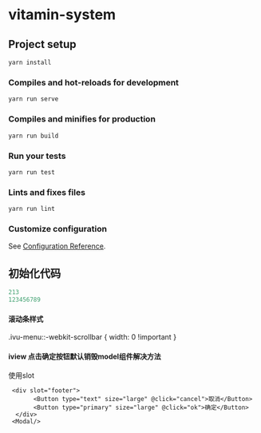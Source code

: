 # vitamin-system

## Project setup
```
yarn install
```

### Compiles and hot-reloads for development
```
yarn run serve
```

### Compiles and minifies for production
```
yarn run build
```

### Run your tests
```
yarn run test
```

### Lints and fixes files
```
yarn run lint
```

### Customize configuration
See [Configuration Reference](https://cli.vuejs.org/config/).

## 初始化代码



```js
213
123456789
```

#### 滚动条样式
.ivu-menu::-webkit-scrollbar { width: 0 !important }

#### iview 点击确定按钮默认销毁model组件解决方法
 使用slot 
 <Modal>
 ```
  <div slot="footer">
        <Button type="text" size="large" @click="cancel">取消</Button>
        <Button type="primary" size="large" @click="ok">确定</Button>
   </div>
  <Modal/>
  ```